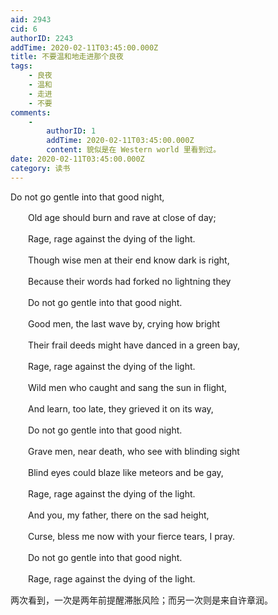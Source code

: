 ```yaml
---
aid: 2943
cid: 6
authorID: 2243
addTime: 2020-02-11T03:45:00.000Z
title: 不要温和地走进那个良夜
tags:
    - 良夜
    - 温和
    - 走进
    - 不要
comments:
    -
        authorID: 1
        addTime: 2020-02-11T03:45:00.000Z
        content: 貌似是在 Western world 里看到过。
date: 2020-02-11T03:45:00.000Z
category: 读书
---
```


Do not go gentle into that good night,

　　Old age should burn and rave at close of day;

　　Rage, rage against the dying of the light.

　　Though wise men at their end know dark is right,

　　Because their words had forked no lightning they

　　Do not go gentle into that good night.

　　Good men, the last wave by, crying how bright

　　Their frail deeds might have danced in a green bay,

　　Rage, rage against the dying of the light.

　　Wild men who caught and sang the sun in flight,

　　And learn, too late, they grieved it on its way,

　　Do not go gentle into that good night.

　　Grave men, near death, who see with blinding sight

　　Blind eyes could blaze like meteors and be gay,

　　Rage, rage against the dying of the light.

　　And you, my father, there on the sad height,

　　Curse, bless me now with your fierce tears, I pray.

　　Do not go gentle into that good night.

　　Rage, rage against the dying of the light.

两次看到，一次是两年前提醒滞胀风险；而另一次则是来自许章润。
